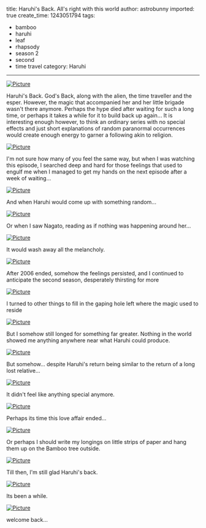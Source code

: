 title: Haruhi's Back. All's right with this world
author: astrobunny
imported: true
create_time: 1243051794
tags:
- bamboo
- haruhi
- leaf
- rhapsody
- season 2
- second
- time travel
category: Haruhi
---
 [![](wp-uploads/2009/05/wpid-haruhi-2-01-481-500x283.jpg "Picture")](/images/wp-uploads/2009/05/wpid-haruhi-2-01-481.jpg)  
  
Haruhi's Back. God's Back, along with the alien, the time traveller and the esper. However, the magic that accompanied her and her little brigade wasn't there anymore. Perhaps the hype died after waiting for such a long time, or perhaps it takes a while for it to build back up again... It is interesting enough however, to think an ordinary series with no special effects and just short explanations of random paranormal occurrences would create enough energy to garner a following akin to religion.  
<!--more-->  
 [![](wp-uploads/2009/05/wpid-haruhi-2-01-0-500x283.jpg "Picture")](/images/wp-uploads/2009/05/wpid-haruhi-2-01-0.jpg)  
  
I'm not sure how many of you feel the same way, but when I was watching this episode, I searched deep and hard for those feelings that used to engulf me when I managed to get my hands on the next episode after a week of waiting...  
  
 [![](wp-uploads/2009/05/wpid-haruhi-2-01-4-500x283.jpg "Picture")](/images/wp-uploads/2009/05/wpid-haruhi-2-01-4.jpg)  
  
And when Haruhi would come up with something random...  
  
 [![](wp-uploads/2009/05/wpid-haruhi-2-01-2-500x283.jpg "Picture")](/images/wp-uploads/2009/05/wpid-haruhi-2-01-2.jpg)  
  
Or when I saw Nagato, reading as if nothing was happening around her...  
  
 [![](wp-uploads/2009/05/wpid-haruhi-2-01-12-500x283.jpg "Picture")](/images/wp-uploads/2009/05/wpid-haruhi-2-01-12.jpg)  
  
It would wash away all the melancholy.  
  
 [![](wp-uploads/2009/05/wpid-haruhi-2-01-34-500x283.jpg "Picture")](/images/wp-uploads/2009/05/wpid-haruhi-2-01-34.jpg)  
  
After 2006 ended, somehow the feelings persisted, and I continued to anticipate the second season, desperately thirsting for more  
  
 [![](wp-uploads/2009/05/wpid-haruhi-2-01-46-500x283.jpg "Picture")](/images/wp-uploads/2009/05/wpid-haruhi-2-01-46.jpg)  
  
I turned to other things to fill in the gaping hole left where the magic used to reside  
  
 [![](wp-uploads/2009/05/wpid-haruhi-2-01-45-500x283.jpg "Picture")](/images/wp-uploads/2009/05/wpid-haruhi-2-01-45.jpg)  
  
But I somehow still longed for something far greater. Nothing in the world showed me anything anywhere near what Haruhi could produce.  
  
 [![](wp-uploads/2009/05/wpid-haruhi-2-01-31-500x283.jpg "Picture")](/images/wp-uploads/2009/05/wpid-haruhi-2-01-31.jpg)  
  
But somehow... despite Haruhi's return being similar to the return of a long lost relative...  
  
 [![](wp-uploads/2009/05/wpid-haruhi-2-01-21-500x283.jpg "Picture")](/images/wp-uploads/2009/05/wpid-haruhi-2-01-21.jpg)  
  
It didn't feel like anything special anymore.  
  
 [![](wp-uploads/2009/05/wpid-haruhi-2-01-42-500x283.jpg "Picture")](/images/wp-uploads/2009/05/wpid-haruhi-2-01-42.jpg)  
  
Perhaps its time this love affair ended...  
  
 [![](wp-uploads/2009/05/wpid-haruhi-2-01-15-500x283.jpg "Picture")](/images/wp-uploads/2009/05/wpid-haruhi-2-01-15.jpg)  
  
Or perhaps I should write my longings on little strips of paper and hang them up on the Bamboo tree outside.  
  
 [![](wp-uploads/2009/05/wpid-haruhi-2-01-9-500x283.jpg "Picture")](/images/wp-uploads/2009/05/wpid-haruhi-2-01-9.jpg)  
  
Till then, I'm still glad Haruhi's back.  
  
 [![](wp-uploads/2009/05/wpid-haruhi-2-01-44-500x283.jpg "Picture")](/images/wp-uploads/2009/05/wpid-haruhi-2-01-44.jpg)  
  
Its been a while.  
  
 [![](wp-uploads/2009/05/wpid-100-6534-500x375.jpg "Picture")](/images/wp-uploads/2009/05/wpid-100-6534.jpg)  
  
welcome back...